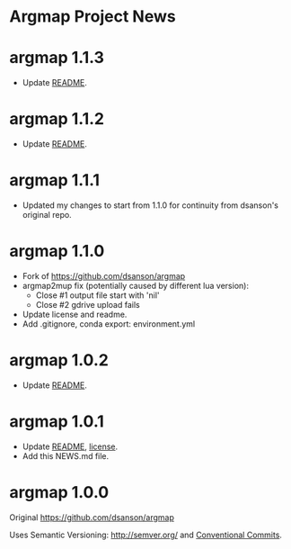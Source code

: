 Argmap Project News
===================

# argmap 1.1.3
- Update [README](README.markdown).

# argmap 1.1.2
- Update [README](README.markdown).

# argmap 1.1.1
- Updated my changes to start from 1.1.0 for continuity from dsanson's original repo.

# argmap 1.1.0
- Fork of https://github.com/dsanson/argmap
- argmap2mup fix (potentially caused by different lua version):
    - Close #1 output file start with 'nil'
    - Close #2 gdrive upload fails
- Update license and readme.
- Add .gitignore, conda export: environment.yml

# argmap 1.0.2
- Update [README](README.markdown).

# argmap 1.0.1
- Update [README](README.markdown), [license](LICENSE).
- Add this NEWS.md file.

# argmap 1.0.0
Original https://github.com/dsanson/argmap

Uses Semantic Versioning: http://semver.org/ and [Conventional Commits](https://www.conventionalcommits.org/en/v1.0.0/).
